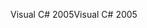 <span data-ttu-id="0eeee-101">Visual C# 2005</span><span class="sxs-lookup"><span data-stu-id="0eeee-101">Visual C# 2005</span></span>